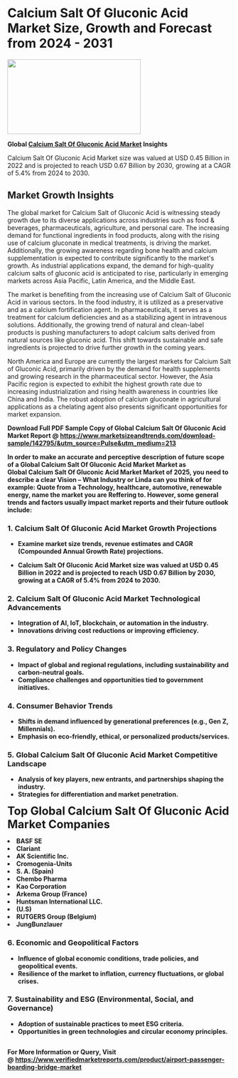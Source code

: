 <H1>Calcium Salt Of Gluconic Acid Market Size, Growth and Forecast from 2024 - 2031</H1><img class="aligncenter size-medium wp-image-584254" src="https://thirdeyenews.in/wp-content/uploads/2024/09/Global-Market-Research-300x168.jpeg" alt="" width="300" height="168" /><p><strong>Global&nbsp;<a href="https://www.marketsizeandtrends.com/download-sample/142795/&amp;utm_source=Pulse&amp;utm_medium=213">Calcium Salt Of Gluconic Acid Market</a> Insights</strong></p><p>Calcium Salt Of Gluconic Acid Market size was valued at USD 0.45 Billion in 2022 and is projected to reach USD 0.67 Billion by 2030, growing at a CAGR of 5.4% from 2024 to 2030.</p><p><h2>Market Growth Insights</h2> <p>The global market for Calcium Salt of Gluconic Acid is witnessing steady growth due to its diverse applications across industries such as food & beverages, pharmaceuticals, agriculture, and personal care. The increasing demand for functional ingredients in food products, along with the rising use of calcium gluconate in medical treatments, is driving the market. Additionally, the growing awareness regarding bone health and calcium supplementation is expected to contribute significantly to the market's growth. As industrial applications expand, the demand for high-quality calcium salts of gluconic acid is anticipated to rise, particularly in emerging markets across Asia Pacific, Latin America, and the Middle East.</p> <p><strong></strong></p> <p>The market is benefiting from the increasing use of Calcium Salt of Gluconic Acid in various sectors. In the food industry, it is utilized as a preservative and as a calcium fortification agent. In pharmaceuticals, it serves as a treatment for calcium deficiencies and as a stabilizing agent in intravenous solutions. Additionally, the growing trend of natural and clean-label products is pushing manufacturers to adopt calcium salts derived from natural sources like gluconic acid. This shift towards sustainable and safe ingredients is projected to drive further growth in the coming years.</p> <p>North America and Europe are currently the largest markets for Calcium Salt of Gluconic Acid, primarily driven by the demand for health supplements and growing research in the pharmaceutical sector. However, the Asia Pacific region is expected to exhibit the highest growth rate due to increasing industrialization and rising health awareness in countries like China and India. The robust adoption of calcium gluconate in agricultural applications as a chelating agent also presents significant opportunities for market expansion.</p> <p><strong></p><p><span class=""><strong>Download Full PDF Sample Copy of Global Calcium Salt Of Gluconic Acid Market Report</strong> @ <a href="https://www.marketsizeandtrends.com/download-sample/142795/&amp;utm_source=Pulse&amp;utm_medium=213" target="_blank">https://www.marketsizeandtrends.com/download-sample/142795/&amp;utm_source=Pulse&amp;utm_medium=213</a></span></p><p>In order to make an accurate and perceptive description of future scope of a Global&nbsp;Calcium Salt Of Gluconic Acid Market Market as Global&nbsp;Calcium Salt Of Gluconic Acid Market Market of 2025, you need to describe a clear Vision &ndash; What Industry or Linda can you think of for example: Quote from a Technology, healthcare, automotive, renewable energy, name the market you are Reffering to. However, some general trends and factors usually impact market reports and their future outlook include:</p><h3>1.&nbsp;<strong>Calcium Salt Of Gluconic Acid Market Growth Projections</strong></h3><ul><li>Examine market size trends, revenue estimates and CAGR (Compounded Annual Growth Rate) projections.</li><li><p>Calcium Salt Of Gluconic Acid Market size was valued at USD 0.45 Billion in 2022 and is projected to reach USD 0.67 Billion by 2030, growing at a CAGR of 5.4% from 2024 to 2030.</p></li></ul><h3>2.&nbsp;<strong>Calcium Salt Of Gluconic Acid Market Technological Advancements</strong></h3><ul><li>Integration of AI, IoT, blockchain, or automation in the industry.</li><li>Innovations driving cost reductions or improving efficiency.</li></ul><h3>3.&nbsp;<strong>Regulatory and Policy Changes</strong></h3><ul><li>Impact of global and regional regulations, including sustainability and carbon-neutral goals.</li><li>Compliance challenges and opportunities tied to government initiatives.</li></ul><h3>4.&nbsp;<strong>Consumer Behavior Trends</strong></h3><ul><li>Shifts in demand influenced by generational preferences (e.g., Gen Z, Millennials).</li><li>Emphasis on eco-friendly, ethical, or personalized products/services.</li></ul><h3>5.&nbsp;<strong>Global Calcium Salt Of Gluconic Acid Market Competitive Landscape</strong></h3><ul><li>Analysis of key players, new entrants, and partnerships shaping the industry.</li><li>Strategies for differentiation and market penetration.</li></ul><p data-pm-slice="1 1 []"><span style="color: inherit; font-family: inherit; font-size: 25px;">Top Global Calcium Salt Of Gluconic Acid Market Companies</span></p><div class="" data-test-id=""><p><li>BASF SE</li><li> Clariant</li><li> AK Scientific Inc.</li><li> Cromogenia-Units</li><li> S. A. (Spain)</li><li> Chembo Pharma</li><li> Kao Corporation</li><li> Arkema Group (France)</li><li> Huntsman International LLC.</li><li>(U.S)</li><li> RUTGERS Group (Belgium)</li><li> JungBunzlauer</li></p></div><h3>6.&nbsp;<strong>Economic and Geopolitical Factors</strong></h3><ul><li>Influence of global economic conditions, trade policies, and geopolitical events.</li><li>Resilience of the market to inflation, currency fluctuations, or global crises.</li></ul><h3>7.&nbsp;<strong>Sustainability and ESG (Environmental, Social, and Governance)</strong></h3><ul><li>Adoption of sustainable practices to meet ESG criteria.</li><li>Opportunities in green technologies and circular economy principles.</li></ul><h2><strong style="font-size: 14px;">For More Information or Query, Visit @&nbsp;</strong><a style="background-color: #ffffff; font-size: 14px;" href="https://www.marketsizeandtrends.com/report/calcium-salt-of-gluconic-acid-market/" target="_blank">https://www.verifiedmarketreports.com/product/airport-passenger-boarding-bridge-market</a></h2>

